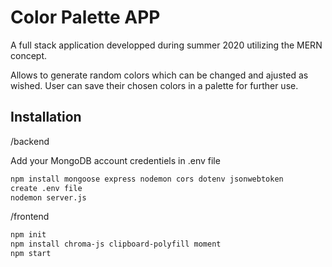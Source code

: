 # Color Palette APP

A full stack application developped during summer 2020 utilizing the MERN concept.

Allows to generate random colors which can be changed and ajusted as wished. User can save their chosen colors in a palette for further use. 

## Installation

/backend

Add your MongoDB account credentiels in .env file

```bash
npm install mongoose express nodemon cors dotenv jsonwebtoken
create .env file 
nodemon server.js
```
/frontend

```bash
npm init 
npm install chroma-js clipboard-polyfill moment
npm start 
```
